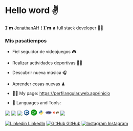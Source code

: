 # Hello word ✌
𝗜'𝗺 [JonathanAH](https://github.com/JonathanArtetaH)！𝗜'𝗺 𝗮 full stack developer 👨‍💻
### Mis pasatiempos
  - Fiel seguidor de videojuegos 🎮
  - Realizar actividades deportivas 🏋️‍♂️
  - Descubrir nueva música  🎧
  - Aprender cosas nuevas ♟

  - 👨‍💻 My page: https://perfilangular.web.app/inicio
 
  - 🌱 Languages and Tools: 

   <div>
        <code><img height="20" src="https://sg.com.mx/sites/default/files/styles/570x500/public/images/angular-logo.png"></code>   
        <code><img height="20" src="https://ayudawp.com/wp-content/uploads/2017/01/javascript-logo-escudo.png"></code>   
        <code><img height="20" src="https://cdn.pixabay.com/photo/2017/08/05/11/16/logo-2582748_640.png"></code>   
        <code><img height="20" src="https://raw.githubusercontent.com/github/explore/80688e429a7d4ef2fca1e82350fe8e3517d3494d/topics/cpp/cpp.png"></code> 
        <code><img height="20" src="https://raw.githubusercontent.com/github/explore/80688e429a7d4ef2fca1e82350fe8e3517d3494d/topics/csharp/csharp.png"></code>
        <code><img height="20" src="https://raw.githubusercontent.com/github/explore/80688e429a7d4ef2fca1e82350fe8e3517d3494d/topics/python/python.png"></code>
        <code><img height="20" src="https://raw.githubusercontent.com/github/explore/80688e429a7d4ef2fca1e82350fe8e3517d3494d/topics/php/php.png"></code> 
        <code><img height="20" src="https://raw.githubusercontent.com/github/explore/80688e429a7d4ef2fca1e82350fe8e3517d3494d/topics/git/git.png"></code>
        <code><img height="20" src="https://cdn.svgporn.com/logos/visual-studio-code.svg"></code>
    </div>
  


[![Linkedin](https://i.stack.imgur.com/gVE0j.png) LinkedIn](https://www.linkedin.com/in/jonathanartetahuerta/)
 [![GitHub](https://i.stack.imgur.com/tskMh.png) GitHub](https://github.com/JonathanArtetaH) 
 [![Instagram](https://upload.wikimedia.org/wikipedia/commons/thumb/e/e7/Instagram_logo_2016.svg/2048px-Instagram_logo_2016.svg.png) Instagram](https://www.instagram.com/jonanthanah/)